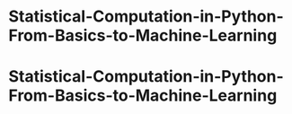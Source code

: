 # Statistical-Computation-in-Python-From-Basics-to-Machine-Learning
# Statistical-Computation-in-Python-From-Basics-to-Machine-Learning
